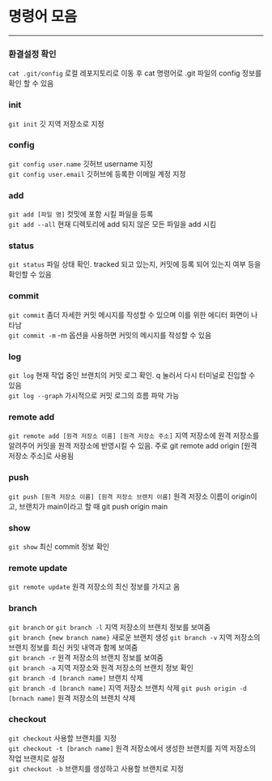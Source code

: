 # 명령어 모음
---

### 환결설정 확인
`cat .git/config` 로컬 레포지토리로 이동 후 cat 명령어로 .git 파일의 config 정보를 확인 할 수 있음

### init

`git init` 깃 지역 저장소로 지정

### config
`git config user.name` 깃허브 username 지정  
`git config user.email` 깃허브에 등록한 이메일 계정 지정

### add
`git add [파일 명]` 컷밋에 포함 시킬 파일을 등록  
`git add --all` 현재 디렉토리에 add 되지 않은 모든 파일을 add 시킴

### status
`git status` 파일 상태 확인. tracked 되고 있는지, 커밋에 등록 되어 있는지 여부 등을 확인할 수 있음  

### commit
`git commit` 좀더 자세한 커밋 메시지를 작성할 수 있으며 이를 위한 에디터 화면이 나타남  
`git commit -m` -m 옵션을 사용하면 커밋의 메시지를 작성할 수 있음

### log
`git log` 현재 작업 중인 브랜치의 커밋 로그 확인. q 눌러서 다시 터미널로 진입할 수 있음  
`git log --graph` 가시적으로 커밋 로그의 흐름 파악 가능

### remote add
`git remote add [원격 저장소 이름] [원격 저장소 주소]` 지역 저장소에 원격 저장소를 알려주어 커밋을 원격 저장소에 반영시킬 수 있음. 주로 git remote add origin [원격 저장소 주소]로 사용됨

### push
`git push [원격 저장소 이름] [원격 저장소 브랜치 이름]` 원격 저장소 이름이 origin이고, 브랜치가 main이라고 할 때 git push origin main

### show
`git show` 최신 commit 정보 확인

### remote update
`git remote update` 원격 저장소의 최신 정보를 가지고 옴

### branch
`git branch` or `git branch -l` 지역 저장소의 브랜치 정보를 보여줌  
`git branch {new branch name}` 새로운 브랜치 생성
`git branch -v` 지역 저장소의 브랜치 정보를 최신 커밋 내역과 함께 보여줌  
`git branch -r` 원격 저장소의 브랜치 정보를 보여줌  
`git branch -a` 지역 저장소와 원격 저장소의 브랜치 정보 확인  
`git branch -d [branch name]` 브랜치 삭제  
`git branch -d [branch name]` 지역 저장소 브랜치 삭제
`git push origin -d [brnach name]` 원격 저장소의 브랜치 삭제

### checkout
`git checkout` 사용할 브랜치를 지정  
`git checkout -t [branch name]` 원격 저장소에서 생성한 브랜치를 지역 저장소의 작업 브랜치로 설정  
`git checkout -b` 브랜치를 생성하고 사용할 브랜치로 지정  